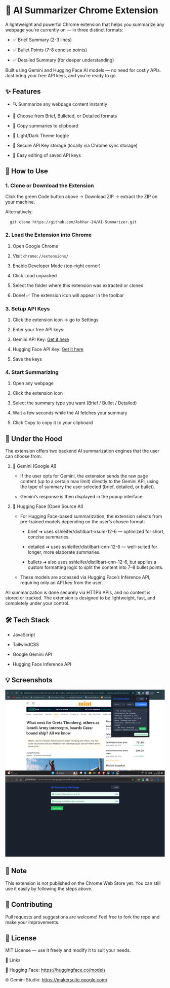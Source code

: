 # 🧠 AI Summarizer Chrome Extension

A lightweight and powerful Chrome extension that helps you summarize any webpage you're currently on — in three distinct formats:

- ✅ Brief Summary (2-3 lines)

- ✅ Bullet Points (7-8 concise points)

- ✅ Detailed Summary (for deeper understanding)

Built using Gemini and Hugging Face AI models — no need for costly APIs. Just bring your free API keys, and you're ready to go.

## ✨ Features

- 🔍 Summarize any webpage content instantly

- 🎯 Choose from Brief, Bulleted, or Detailed formats

- 💾 Copy summaries to clipboard

- 🌙 Light/Dark Theme toggle

- 🔐 Secure API Key storage (locally via Chrome sync storage)

- 🔄 Easy editing of saved API keys


## 🚀 How to Use

### 1. Clone or Download the Extension

Click the green Code button above → Download ZIP → extract the ZIP on your machine.

Alternatively:

`   git clone https://github.com/Ashhar-24/AI-Summarizer.git  `

### 2. Load the Extension into Chrome

1. Open Google Chrome

2. Visit `chrome://extensions/`

3. Enable Developer Mode (top-right corner)

4. Click Load unpacked

5. Select the folder where this extension was extracted or cloned

6. Done! ✅ The extension icon will appear in the toolbar

### 3. Setup API Keys

1. Click the extension icon → go to Settings

2. Enter your free API keys:

3. Gemini API Key:  [Get it here](https://aistudio.google.com/app/apikey)

4. Hugging Face API Key: [Get it here](https://huggingface.co/settings/token)

5. Save the keys

### 4. Start Summarizing

1. Open any webpage

2. Click the extension icon

3. Select the summary type you want (Brief / Bullet / Detailed)

4. Wait a few seconds while the AI fetches your summary

5. Click Copy to copy it to your clipboard

## 🧠 Under the Hood

The extension offers two backend AI summarization engines that the user can choose from:

1. 🔹 Gemini (Google AI)

    - If the user opts for Gemini, the extension sends the raw page content (up to a certain max limit) directly to the Gemini API, using the type of summary the user selected (brief, detailed, or bullet).

    - Gemini’s response is then displayed in the popup interface.

2. 🔸 Hugging Face (Open Source AI)

    - For Hugging Face-based summarization, the extension selects from pre-trained models depending on the user’s chosen format:

        - brief ➜ uses sshleifer/distilbart-xsum-12-6 — optimized for short, concise summaries.

        - detailed ➜ uses sshleifer/distilbart-cnn-12-6 — well-suited for longer, more elaborate summaries.

        - bullets ➜ also uses sshleifer/distilbart-cnn-12-6, but applies a custom formatting logic to split the content into 7–8 bullet points.

    - These models are accessed via Hugging Face’s Inference API, requiring only an API key from the user.

All summarization is done securely via HTTPS APIs, and no content is stored or tracked. The extension is designed to be lightweight, fast, and completely under your control.

## 🛠 Tech Stack

- JavaScript

- TailwindCSS

- Google Gemini API

- Hugging Face Inference API


## 💡 Screenshots
![alt text](./assets/images/image.png)
![alt text](./assets/images/image-1.png)





## 📢 Note

This extension is not published on the Chrome Web Store yet. You can still use it easily by following the steps above.

## 🤝 Contributing

Pull requests and suggestions are welcome! Feel free to fork the repo and make your improvements.

## 📄 License

MIT License — use it freely and modify it to suit your needs.

🔗 Links

🤖 Hugging Face: https://huggingface.co/models

🌐 Gemini Studio: https://makersuite.google.com/